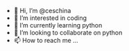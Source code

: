 - 👋 Hi, I’m @ceschina
- 👀 I’m interested in coding
- 🌱 I’m currently learning python
- 💞️ I’m looking to collaborate on python
- 📫 How to reach me ...

<!---
ceschina/ceschina is a ✨ special ✨ repository because its `README.md` (this file) appears on your GitHub profile.
You can click the Preview link to take a look at your changes.
--->
